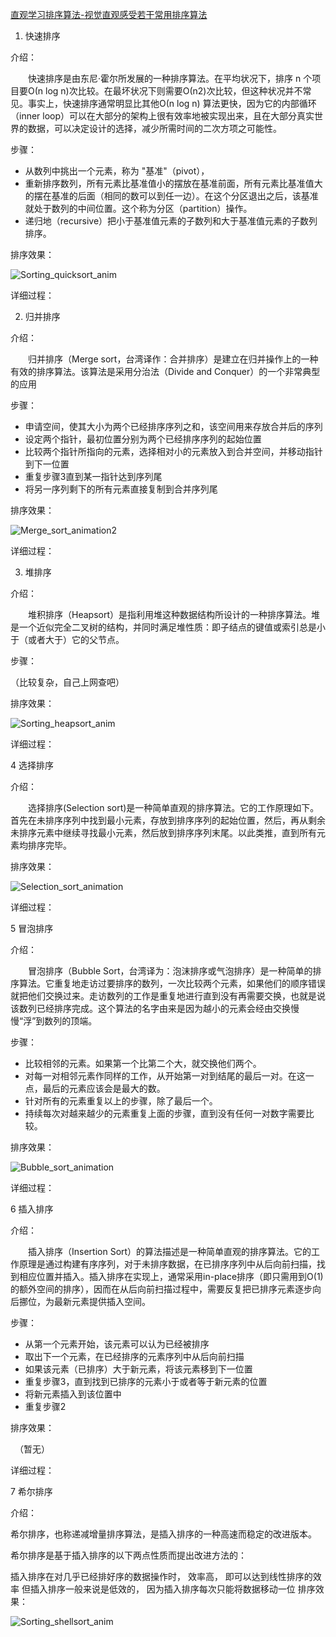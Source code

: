[直观学习排序算法-视觉直观感受若干常用排序算法](http://www.blogjava.net/todayx-org/archive/2012/01/08/368091.html)


1. 快速排序

介绍：

　　快速排序是由东尼·霍尔所发展的一种排序算法。在平均状况下，排序 n 个项目要Ο(n log n)次比较。在最坏状况下则需要Ο(n2)次比较，但这种状况并不常见。事实上，快速排序通常明显比其他Ο(n log n) 算法更快，因为它的内部循环（inner loop）可以在大部分的架构上很有效率地被实现出来，且在大部分真实世界的数据，可以决定设计的选择，减少所需时间的二次方项之可能性。

步骤：

* 从数列中挑出一个元素，称为 "基准"（pivot），
* 重新排序数列，所有元素比基准值小的摆放在基准前面，所有元素比基准值大的摆在基准的后面（相同的数可以到任一边）。在这个分区退出之后，该基准就处于数列的中间位置。这个称为分区（partition）操作。
* 递归地（recursive）把小于基准值元素的子数列和大于基准值元素的子数列排序。

排序效果：

![Sorting_quicksort_anim](Sorting_quicksort_anim.gif)

详细过程：




2. 归并排序

介绍：

　　归并排序（Merge sort，台湾译作：合并排序）是建立在归并操作上的一种有效的排序算法。该算法是采用分治法（Divide and Conquer）的一个非常典型的应用

步骤：

* 申请空间，使其大小为两个已经排序序列之和，该空间用来存放合并后的序列
* 设定两个指针，最初位置分别为两个已经排序序列的起始位置
* 比较两个指针所指向的元素，选择相对小的元素放入到合并空间，并移动指针到下一位置
* 重复步骤3直到某一指针达到序列尾
* 将另一序列剩下的所有元素直接复制到合并序列尾

排序效果：

![Merge_sort_animation2](Merge_sort_animation2.gif)

详细过程：




3. 堆排序

介绍：

　　堆积排序（Heapsort）是指利用堆这种数据结构所设计的一种排序算法。堆是一个近似完全二叉树的结构，并同时满足堆性质：即子结点的键值或索引总是小于（或者大于）它的父节点。

步骤：

（比较复杂，自己上网查吧）

排序效果：

![Sorting_heapsort_anim](Sorting_heapsort_anim.gif)

详细过程：




4 选择排序

介绍：

　　选择排序(Selection sort)是一种简单直观的排序算法。它的工作原理如下。首先在未排序序列中找到最小元素，存放到排序序列的起始位置，然后，再从剩余未排序元素中继续寻找最小元素，然后放到排序序列末尾。以此类推，直到所有元素均排序完毕。

排序效果：

![Selection_sort_animation](Selection_sort_animation.gif)

详细过程：





5 冒泡排序

介绍：

　　冒泡排序（Bubble Sort，台湾译为：泡沫排序或气泡排序）是一种简单的排序算法。它重复地走访过要排序的数列，一次比较两个元素，如果他们的顺序错误就把他们交换过来。走访数列的工作是重复地进行直到没有再需要交换，也就是说该数列已经排序完成。这个算法的名字由来是因为越小的元素会经由交换慢慢“浮”到数列的顶端。

步骤：

* 比较相邻的元素。如果第一个比第二个大，就交换他们两个。
* 对每一对相邻元素作同样的工作，从开始第一对到结尾的最后一对。在这一点，最后的元素应该会是最大的数。
* 针对所有的元素重复以上的步骤，除了最后一个。
* 持续每次对越来越少的元素重复上面的步骤，直到没有任何一对数字需要比较。

排序效果：

![Bubble_sort_animation](Bubble_sort_animation.gif)

详细过程：





6 插入排序

介绍：

　　插入排序（Insertion Sort）的算法描述是一种简单直观的排序算法。它的工作原理是通过构建有序序列，对于未排序数据，在已排序序列中从后向前扫描，找到相应位置并插入。插入排序在实现上，通常采用in-place排序（即只需用到O(1)的额外空间的排序），因而在从后向前扫描过程中，需要反复把已排序元素逐步向后挪位，为最新元素提供插入空间。

步骤：

* 从第一个元素开始，该元素可以认为已经被排序
* 取出下一个元素，在已经排序的元素序列中从后向前扫描
* 如果该元素（已排序）大于新元素，将该元素移到下一位置
* 重复步骤3，直到找到已排序的元素小于或者等于新元素的位置
* 将新元素插入到该位置中
* 重复步骤2

排序效果：

　（暂无）

详细过程：




7 希尔排序

介绍：

希尔排序，也称递减增量排序算法，是插入排序的一种高速而稳定的改进版本。

希尔排序是基于插入排序的以下两点性质而提出改进方法的：

插入排序在对几乎已经排好序的数据操作时， 效率高， 即可以达到线性排序的效率
但插入排序一般来说是低效的， 因为插入排序每次只能将数据移动一位
排序效果：

![Sorting_shellsort_anim](Sorting_shellsort_anim.gif)
